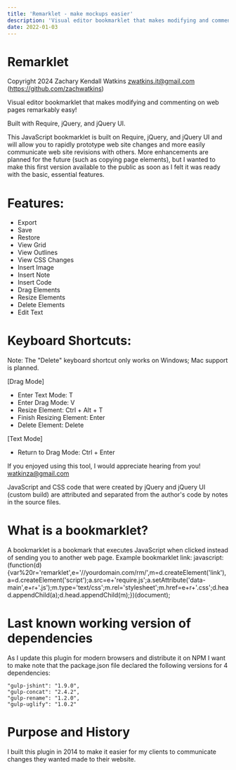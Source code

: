 ```yaml
---
title: 'Remarklet - make mockups easier'
description: 'Visual editor bookmarklet that makes modifying and commenting on web pages remarkably easy!'
date: 2022-01-03
---
```


<script setup>
  import { onMounted } from 'vue';
  onMounted(async () => {
    const main = await import('./src/main.js');
    main.createApp();
  });
</script>

# Remarklet

Copyright 2024 Zachary Kendall Watkins <zwatkins.it@gmail.com> (https://github.com/zachwatkins)

Visual editor bookmarklet that makes modifying and commenting on web pages remarkably easy!

Built with Require, jQuery, and jQuery UI.

This JavaScript bookmarklet is built on Require, jQuery, and jQuery UI and will allow you to rapidly prototype web site changes and more easily communicate web site revisions with others. More enhancements are planned for the future (such as copying page elements), but I wanted to make this first version available to the public as soon as I felt it was ready with the basic, essential features.

# Features:

- Export
- Save
- Restore
- View Grid
- View Outlines
- View CSS Changes
- Insert Image
- Insert Note
- Insert Code
- Drag Elements
- Resize Elements
- Delete Elements
- Edit Text

# Keyboard Shortcuts:

Note: The "Delete" keyboard shortcut only works on Windows; Mac support is planned.

[Drag Mode]

- Enter Text Mode: T
- Enter Drag Mode: V
- Resize Element: Ctrl + Alt + T
- Finish Resizing Element: Enter
- Delete Element: Delete

[Text Mode]

- Return to Drag Mode: Ctrl + Enter

If you enjoyed using this tool, I would appreciate hearing from you! watkinza@gmail.com

JavaScript and CSS code that were created by jQuery and jQuery UI (custom build) are attributed and separated from the author's code by notes in the source files.

# What is a bookmarklet?

A bookmarklet is a bookmark that executes JavaScript when clicked instead of sending you to another web page. Example bookmarklet link: javascript:(function(d){var%20r='remarklet',e='//yourdomain.com/rm/',m=d.createElement('link'),a=d.createElement('script');a.src=e+'require.js';a.setAttribute('data-main',e+r+'.js');m.type='text/css';m.rel='stylesheet';m.href=e+r+'.css';d.head.appendChild(a);d.head.appendChild(m);})(document);

# Last known working version of dependencies

As I update this plugin for modern browsers and distribute it on NPM I want to make note that the package.json file declared the following versions for 4 dependencies:

```
"gulp-jshint": "1.9.0",
"gulp-concat": "2.4.2",
"gulp-rename": "1.2.0",
"gulp-uglify": "1.0.2"
```

# Purpose and History

I built this plugin in 2014 to make it easier for my clients to communicate changes they wanted made to their website.
